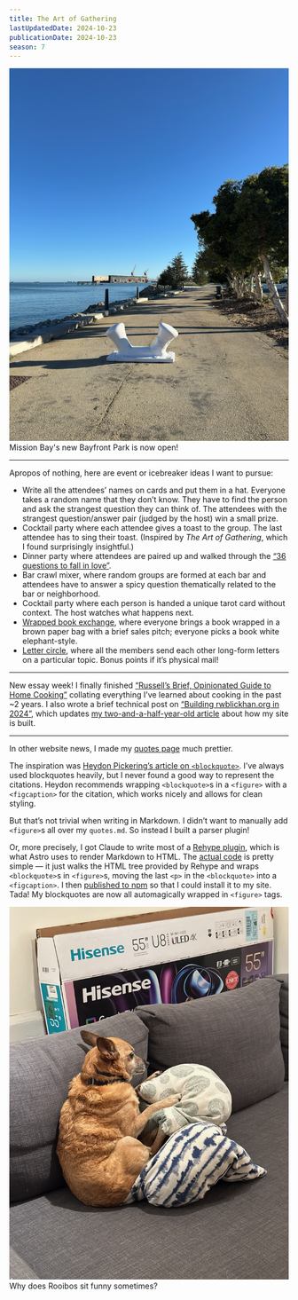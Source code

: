 ```yaml
---
title: The Art of Gathering
lastUpdatedDate: 2024-10-23
publicationDate: 2024-10-23
season: 7
---
```


<!-- markdownlint-disable no-inline-html -->

![A pylon in Bayfront Park](../../assets/newsletters/bayfront_park.jpg)
Mission Bay's new Bayfront Park is now open!

<hr />

Apropos of nothing, here are event or icebreaker ideas I want to pursue:

- Write all the attendees’ names on cards and put them in a hat.  Everyone takes a random name that they don’t know. They have to find the person and ask the strangest question they can think of. The attendees with the strangest question/answer pair (judged by the host) win a small prize.
- Cocktail party where each attendee gives a toast to the group. The last attendee has to sing their toast. (Inspired by *The Art of Gathering*, which I found surprisingly insightful.)
- Dinner party where attendees are paired up and walked through the [“36 questions to fall in love”](https://www.futilitycloset.com/2020/11/19/the-love-list/).
- Bar crawl mixer, where random groups are formed at each bar and attendees have to answer a spicy question thematically related to the bar or neighborhood.
- Cocktail party where each person is handed a unique tarot card without context. The host watches what happens next.
- [Wrapped book exchange](https://x.com/m1shti/status/1562891601008947200), where everyone brings a book wrapped in a brown paper bag with a brief sales pitch; everyone picks a book white elephant-style.
- [Letter circle](https://lostgarden.com/2023/02/26/the-letter-circle/), where all the members send each other long-form letters on a particular topic. Bonus points if it’s physical mail!

<hr />

New essay week! I finally finished [“Russell’s Brief, Opinionated Guide to Home Cooking”](https://rwblickhan.org/essays/rbog-cooking/) collating everything I’ve learned about cooking in the past ~2 years. I also wrote a brief technical post on [“Building rwblickhan.org in 2024”](https://rwblickhan.org/technical/2024-site/), which updates [my two-and-a-half-year-old article](https://rwblickhan.org/technical/2022-site/) about how my site is built.

<hr />

In other website news, I made my [quotes page](https://rwblickhan.org/misc/quotes/) much prettier.

The inspiration was [Heydon Pickering’s article on `<blockquote>`](https://heydonworks.com/article/the-blockquote-element/). I’ve always used blockquotes heavily, but I never found a good way to represent the citations. Heydon recommends wrapping `<blockquote>`s in a `<figure>` with a `<figcaption>` for the citation, which works nicely and allows for clean styling.

But that’s not trivial when writing in Markdown. I didn’t want to manually add `<figure>`s all over my `quotes.md`. So instead I built a parser plugin!

Or, more precisely, I got Claude to write most of a [Rehype plugin](https://github.com/rehypejs/rehype/blob/main/doc/plugins.md), which is what Astro uses to render Markdown to HTML. The [actual code](https://github.com/rwblickhan/rehype-blockquote-figures) is pretty simple — it just walks the HTML tree provided by Rehype and wraps `<blockquote>`s in `<figure>`s, moving the last `<p>` in the `<blockquote>` into a `<figcaption>`. I then [published to npm](https://www.npmjs.com/package/rehype-blockquote-figures) so that I could install it to my site. Tada! My blockquotes are now all automagically wrapped in `<figure>` tags.

![Rooibos rolled up in a ball](../../assets/newsletters/rooibos_ball.jpg)
Why does Rooibos sit funny sometimes?